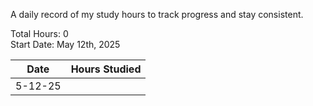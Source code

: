 A daily record of my study hours to track progress and stay consistent.

Total Hours: 0  
Start Date: May 12th, 2025

| **Date** | **Hours Studied** |
| -------- | ----------------- |
| 5-12-25  |                   |



